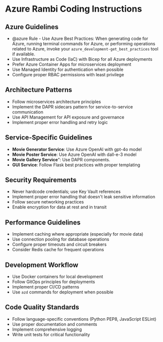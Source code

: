 # Azure Rambi Coding Instructions

## Azure Guidelines
- @azure Rule - Use Azure Best Practices: When generating code for Azure, running terminal commands for Azure, or performing operations related to Azure, invoke your `azure_development-get_best_practices` tool if available.
- Use Infrastructure as Code (IaC) with Bicep for all Azure deployments
- Prefer Azure Container Apps for microservices deployment
- Use Managed Identity for authentication when possible
- Configure proper RBAC permissions with least privilege

## Architecture Patterns
- Follow microservices architecture principles
- Implement the DAPR sidecars pattern for service-to-service communication
- Use API Management for API exposure and governance
- Implement proper error handling and retry logic

## Service-Specific Guidelines
- **Movie Generator Service**: Use Azure OpenAI with gpt-4o model
- **Movie Poster Service**: Use Azure OpenAI with dall-e-3 model
- **Movie Gallery Service**": Use DAPR components.
- **GUI Service**: Follow Flask best practices with proper templating

## Security Requirements
- Never hardcode credentials; use Key Vault references
- Implement proper error handling that doesn't leak sensitive information
- Follow secure networking practices
- Enable encryption for data at rest and in transit

## Performance Guidelines
- Implement caching where appropriate (especially for movie data)
- Use connection pooling for database operations
- Configure proper timeouts and circuit breakers
- Consider Redis cache for frequent operations

## Development Workflow
- Use Docker containers for local development
- Follow GitOps principles for deployments
- Implement proper CI/CD patterns
- Use `azd` commands for deployment when possible

## Code Quality Standards
- Follow language-specific conventions (Python PEP8, JavaScript ESLint)
- Use proper documentation and comments
- Implement comprehensive logging
- Write unit tests for critical functionality